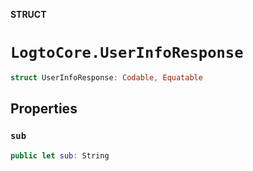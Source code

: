 **STRUCT**

# `LogtoCore.UserInfoResponse`

```swift
struct UserInfoResponse: Codable, Equatable
```

## Properties

### `sub`

```swift
public let sub: String
```
